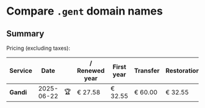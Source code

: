 # Compare `.gent` domain names

## Summary

Pricing (excluding taxes):

| Service | Date |  | / Renewed year | First year | Transfer | Restoration |
|--|--|--|--|--|--|--|
| **Gandi** | 2025-06-22 | 🏆 | € 27.58 | € 32.55 | € 60.00 | € 32.55 |
